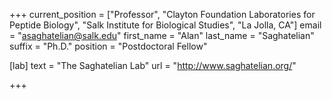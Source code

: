 +++
current_position = ["Professor", "Clayton Foundation Laboratories for Peptide Biology", "Salk Institute for Biological Studies", "La Jolla, CA"]
email = "asaghatelian@salk.edu"
first_name = "Alan"
last_name = "Saghatelian"
suffix = "Ph.D."
position = "Postdoctoral Fellow"

[lab]
  text = "The Saghatelian Lab"
  url = "http://www.saghatelian.org/"

+++

